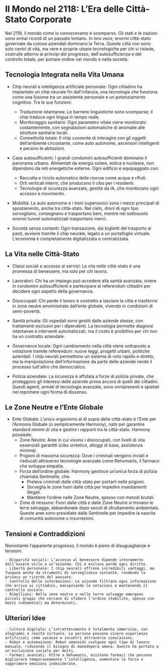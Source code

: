# Il Mondo nel 2118: L’Era delle Città-Stato Corporate

Nel 2118, il mondo come lo conoscevamo è scomparso. Gli stati e le nazioni sono ormai ricordi di un passato lontano. In loro vece, enormi città-stato governate da colossi aziendali dominano la Terra. Queste città non sono solo centri di vita, ma vere e proprie utopie tecnologiche per chi vi risiede, costruite attorno ai principi del progresso, dell'autosufficienza e del controllo totale, per portare ordine nel mondo e nella società.

## Tecnologia Integrata nella Vita Umana

- Chip neurali e intelligenza artificiale personale: Ogni cittadino ha impiantato un chip neurale fin dall'infanzia, una tecnologia che funziona come una fusione tra un assistente personale e un potenziamento cognitivo. Tra le sue funzioni:
    - Traduzione istantanea: Le barriere linguistiche sono scomparse; il chip traduce ogni lingua in tempo reale.
    - Monitoraggio sanitario: Ogni parametro vitale viene monitorato costantemente, con segnalazioni automatiche di anomalie alle strutture sanitarie locali.
    - Connettività totale: Il chip consente di interagire con gli oggetti dell’ambiente circostante, come auto autonome, ascensori intelligenti e persino le abitazioni.

- Case autosufficienti: I grandi condomini autosufficienti dominano il panorama urbano. Alimentati da energia solare, eolica e nucleare, non dipendono da reti energetiche esterne. Ogni edificio è equipaggiato con:
    - Raccolta e riciclo automatico delle risorse come acqua e rifiuti.
    - Orti verticali interni, che producono il cibo per i residenti.
    - Tecnologie di sicurezza avanzate, gestite da IA, che monitorano ogni accesso e movimento.

- Mobilità: Le auto autonome e i treni supersonici sono i mezzi principali di spostamento, anche tra città-stato. Nel cielo, droni di ogni tipo sorvegliano, consegnano e trasportano beni, mentre nel sottosuolo enormi tunnel automatizzati trasportano merci.

- Società senza contanti: Ogni transazione, dai biglietti del trasporto ai pasti, avviene tramite il chip neurale, legato a un portafoglio virtuale. L’economia è completamente digitalizzata e centralizzata.

## La Vita nelle Città-Stato

- Classi sociali e accesso ai servizi: La vita nelle città-stato è una promessa di benessere, ma solo per chi lavora.

- Lavoratori: Chi ha un impiego può accedere alla sanità avanzata, vivere in condomini autosufficienti e partecipare ai referendum cittadini per decidere ogni aspetto della governance.

- Disoccupati: Chi perde il lavoro è costretto a lasciare la città e trasferirsi in zone neutre amministrate dall’ente globale, vivendo in condizioni di semi-povertà.

- Sanità privata: Gli ospedali sono gestiti dalle aziende stesse, con trattamenti esclusivi per i dipendenti. La tecnologia permette diagnosi istantanee e interventi automatizzati, ma il costo è proibitivo per chi non ha un contratto aziendale.

- Governance locale: Ogni cambiamento nella città viene sottoposto a votazione tramite referendum: nuove leggi, progetti urbani, politiche aziendali. I chip neurali permettono un sistema di voto rapido e diretto, ma la manipolazione dell’informazione da parte delle aziende rende il processo tutt'altro che democratico.

- Polizia aziendale: La sicurezza è affidata a forze di polizia private, che proteggono gli interessi delle aziende prima ancora di quelli dei cittadini. Questi agenti, armati di tecnologie avanzate, sono onnipresenti e spietati nel reprimere ogni forma di dissenso.

## Le Zone Neutre e l’Ente Globale

- Ente Globale: L’unico organismo al di sopra delle città-stato è l’Ente per l’Armonia Globale (o semplicemente Harmony), nato per garantire standard minimi di vita e gestire i rapporti tra le città-stato. Harmony possiede:
    - Zone Neutre: Aree in cui vivono i disoccupati, con livelli di vita essenziali garantiti (cibo sintetico, alloggi di base, assistenza minima).
    - Prigioni di massima sicurezza: Dove i criminali vengono inviati e rieducati attraverso tecnologie avanzate come Rehumanis, il farmaco che sviluppa empatia.
    - Forza dell’ordine globale: Harmony gestisce un’unica forza di polizia chiamata Sentinelle, che:
        - Preleva criminali dalle città-stato per portarli nelle prigioni.
        - Sorveglia le zone fuori dalle città per impedire insediamenti illegali.
        - Mantiene l’ordine nelle Zone Neutre, spesso con metodi brutali.
    - Zone di nessuno: Fuori dalle città e dalle Zone Neutre si trovano le terre selvagge, abbandonate dopo secoli di sfruttamento ambientale. Queste aree sono presidiate dalle Sentinelle per impedire la nascita di comunità autonome o insurrezioni.

## Tensioni e Contraddizioni

Nonostante l’apparente progresso, il mondo è pieno di disuguaglianze e tensioni:

    - Disparità sociali: L’accesso al benessere dipende interamente dall’essere utile a un’azienda. Chi è escluso perde ogni diritto.
    - Libertà personale: I chip neurali offrono incredibili vantaggi, ma fungono anche da strumenti di sorveglianza costante, rendendo la privacy un ricordo del passato.
    - Controllo delle informazioni: Le aziende filtrano ogni informazione che arriva ai cittadini, manipolando le votazioni e mantenendo il controllo sociale.
    - Ribellioni: Nelle zone neutre o nelle terre selvagge emergono piccoli gruppi che cercano di sfidare l’ordine stabilito, spesso con mezzi rudimentali ma determinati.

## Ulteriori Idee

    - Cultura digitale: L’intrattenimento è totalmente immersivo, con ologrammi e realtà virtuale. Le persone possono vivere esperienze artificiali come vacanze o incontri attraverso simulazioni.
    - Robot e automazione: Robot umanoidi svolgono ogni tipo di lavoro manuale, riducendo il bisogno di manodopera umana. Questo ha portato a un’esclusione sociale per molti.
    - Farmaci avanzati: Oltre a Rehumanis, esistono farmaci che possono migliorare temporaneamente l’intelligenza, aumentare la forza o sopprimere emozioni indesiderate.